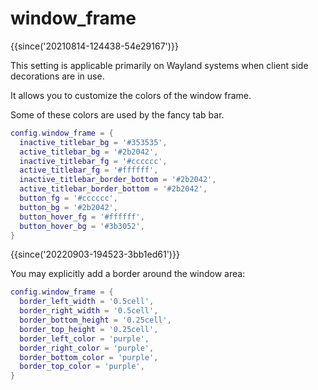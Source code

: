 # window_frame

{{since('20210814-124438-54e29167')}}

This setting is applicable primarily on Wayland systems when client side
decorations are in use.

It allows you to customize the colors of the window frame.

Some of these colors are used by the fancy tab bar.

```lua
config.window_frame = {
  inactive_titlebar_bg = '#353535',
  active_titlebar_bg = '#2b2042',
  inactive_titlebar_fg = '#cccccc',
  active_titlebar_fg = '#ffffff',
  inactive_titlebar_border_bottom = '#2b2042',
  active_titlebar_border_bottom = '#2b2042',
  button_fg = '#cccccc',
  button_bg = '#2b2042',
  button_hover_fg = '#ffffff',
  button_hover_bg = '#3b3052',
}
```

{{since('20220903-194523-3bb1ed61')}}

You may explicitly add a border around the window area:

```lua
config.window_frame = {
  border_left_width = '0.5cell',
  border_right_width = '0.5cell',
  border_bottom_height = '0.25cell',
  border_top_height = '0.25cell',
  border_left_color = 'purple',
  border_right_color = 'purple',
  border_bottom_color = 'purple',
  border_top_color = 'purple',
}
```
